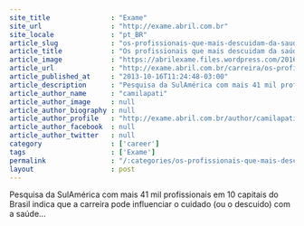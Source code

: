 ```yaml
---
site_title               : "Exame"
site_url                 : "http://exame.abril.com.br"
site_locale              : "pt_BR"
article_slug             : "os-profissionais-que-mais-descuidam-da-saude"
article_title            : "Os profissionais que mais descuidam da saúde"
article_image            : "https://abrilexame.files.wordpress.com/2016/09/size_960_16_9_homem_com_sobrepeso_fumando1.jpg?quality=70&strip=all&w=960"
article_url              : "http://exame.abril.com.br/carreira/os-profissionais-que-mais-descuidam-da-saude/"
article_published_at     : "2013-10-16T11:24:48-03:00"
article_description      : "Pesquisa da SulAmérica com mais 41 mil profissionais em 10 capitais do Brasil indica que a carreira pode influenciar o cuidado (ou o descuido) com a saúde..."
article_author_name      : "camilapati"
article_author_image     : null
article_author_biography : null
article_author_profile   : "http://exame.abril.com.br/author/camilapati/"
article_author_facebook  : null
article_author_twitter   : null
category                 : ['career']
tags                     : ['Exame']
permalink                : "/:categories/os-profissionais-que-mais-descuidam-da-saude/"
layout                   : post
---
```


Pesquisa da SulAmérica com mais 41 mil profissionais em 10 capitais do Brasil indica que a carreira pode influenciar o cuidado (ou o descuido) com a saúde...
